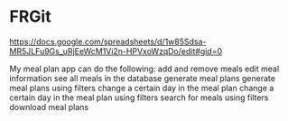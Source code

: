 # FRGit
https://docs.google.com/spreadsheets/d/1w85Sdsa-MR5JLFu9Gs_uRjEeWcM1Vi2n-HPVxoWzqDo/edit#gid=0


My meal plan app can do the following:
  add and remove meals
  edit meal information
  see all meals in the database
  generate meal plans
  generate meal plans using filters
  change a certain day in the meal plan
  change a certain day in the meal plan using filters
  search for meals using filters
  download meal plans
  
